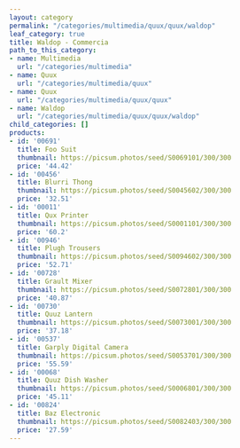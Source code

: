 ```yaml
---
layout: category
permalink: "/categories/multimedia/quux/quux/waldop"
leaf_category: true
title: Waldop - Commercia
path_to_this_category:
- name: Multimedia
  url: "/categories/multimedia"
- name: Quux
  url: "/categories/multimedia/quux"
- name: Quux
  url: "/categories/multimedia/quux/quux"
- name: Waldop
  url: "/categories/multimedia/quux/quux/waldop"
child_categories: []
products:
- id: '00691'
  title: Foo Suit
  thumbnail: https://picsum.photos/seed/S0069101/300/300
  price: '44.42'
- id: '00456'
  title: Blurri Thong
  thumbnail: https://picsum.photos/seed/S0045602/300/300
  price: '32.51'
- id: '00011'
  title: Qux Printer
  thumbnail: https://picsum.photos/seed/S0001101/300/300
  price: '60.2'
- id: '00946'
  title: Plugh Trousers
  thumbnail: https://picsum.photos/seed/S0094602/300/300
  price: '52.71'
- id: '00728'
  title: Grault Mixer
  thumbnail: https://picsum.photos/seed/S0072801/300/300
  price: '40.87'
- id: '00730'
  title: Quuz Lantern
  thumbnail: https://picsum.photos/seed/S0073001/300/300
  price: '37.18'
- id: '00537'
  title: Garply Digital Camera
  thumbnail: https://picsum.photos/seed/S0053701/300/300
  price: '55.59'
- id: '00068'
  title: Quuz Dish Washer
  thumbnail: https://picsum.photos/seed/S0006801/300/300
  price: '45.11'
- id: '00824'
  title: Baz Electronic
  thumbnail: https://picsum.photos/seed/S0082403/300/300
  price: '27.59'
---
```

